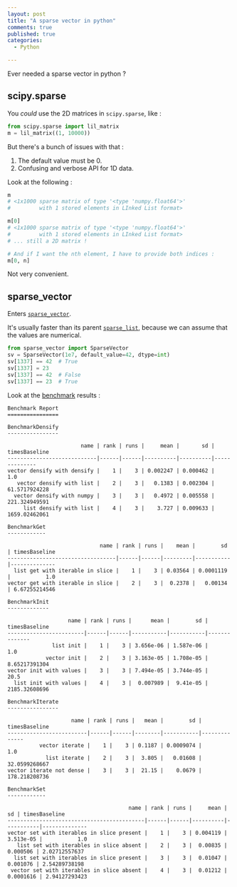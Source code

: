 ```yaml
---
layout: post
title: "A sparse vector in python"
comments: true
published: true
categories:
  - Python

---
```


Ever needed a sparse vector in python ?

scipy.sparse
------------

You _could_ use the 2D matrices in `scipy.sparse`, like :

``` python
from scipy.sparse import lil_matrix
m = lil_matrix((1, 10000))
```

But there's a bunch of issues with that :

1. The default value must be 0.
2. Confusing and verbose API for 1D data.

Look at the following :

``` python
m
# <1x1000 sparse matrix of type '<type 'numpy.float64'>'
#         with 1 stored elements in LInked List format>

m[0]
# <1x1000 sparse matrix of type '<type 'numpy.float64'>'
#         with 1 stored elements in LInked List format>
# ... still a 2D matrix !

# And if I want the nth element, I have to provide both indices :
m[0, n]
```

Not very convenient.

sparse_vector
-------------

Enters [`sparse_vector`](https://pypi.python.org/pypi/sparse_vector).

It's usually faster than its parent [`sparse_list`](https://pypi.python.org/pypi/sparse_list), because we can assume that the values are numerical.

``` python
from sparse_vector import SparseVector
sv = SparseVector(1e7, default_value=42, dtype=int)
sv[1337] == 42  # True
sv[1337] = 23
sv[1337] == 42  # False
sv[1337] == 23  # True
```

Look at the [benchmark](https://github.com/Goutte/python_sparse_vector/blob/master/benchmark_sparse_vector.py) results :


```
Benchmark Report
================

BenchmarkDensify
----------------

                       name | rank | runs |     mean |       sd | timesBaseline
----------------------------|------|------|----------|----------|--------------
vector densify with densify |    1 |    3 | 0.002247 | 0.000462 |           1.0
   vector densify with list |    2 |    3 |   0.1383 | 0.002304 | 61.5717924228
  vector densify with numpy |    3 |    3 |   0.4972 | 0.005558 | 221.324949591
     list densify with list |    4 |    3 |    3.727 | 0.009633 | 1659.02462061

BenchmarkGet
------------

                             name | rank | runs |    mean |        sd | timesBaseline
----------------------------------|------|------|---------|-----------|--------------
  list get with iterable in slice |    1 |    3 | 0.03564 | 0.0001119 |           1.0
vector get with iterable in slice |    2 |    3 |  0.2378 |   0.00134 | 6.67255214546

BenchmarkInit
-------------

                   name | rank | runs |      mean |        sd | timesBaseline
------------------------|------|------|-----------|-----------|--------------
              list init |    1 |    3 | 3.656e-06 | 1.587e-06 |           1.0
            vector init |    2 |    3 | 3.163e-05 | 1.708e-05 | 8.65217391304
vector init with values |    3 |    3 | 7.494e-05 | 3.744e-05 |          20.5
  list init with values |    4 |    3 |  0.007989 |  9.41e-05 | 2185.32608696

BenchmarkIterate
----------------

                    name | rank | runs |   mean |        sd | timesBaseline
-------------------------|------|------|--------|-----------|--------------
          vector iterate |    1 |    3 | 0.1187 | 0.0009074 |           1.0
            list iterate |    2 |    3 |  3.805 |   0.01608 | 32.0599268667
vector iterate not dense |    3 |    3 |  21.15 |    0.0679 | 178.218208736

BenchmarkSet
------------

                                      name | rank | runs |     mean |        sd | timesBaseline
-------------------------------------------|------|------|----------|-----------|--------------
vector set with iterables in slice present |    1 |    3 | 0.004119 | 3.513e-05 |           1.0
   list set with iterables in slice absent |    2 |    3 |  0.00835 |  0.000506 | 2.02712557637
  list set with iterables in slice present |    3 |    3 |  0.01047 |  0.001076 | 2.54289738198
 vector set with iterables in slice absent |    4 |    3 |  0.01212 | 0.0001616 | 2.94127293423

```